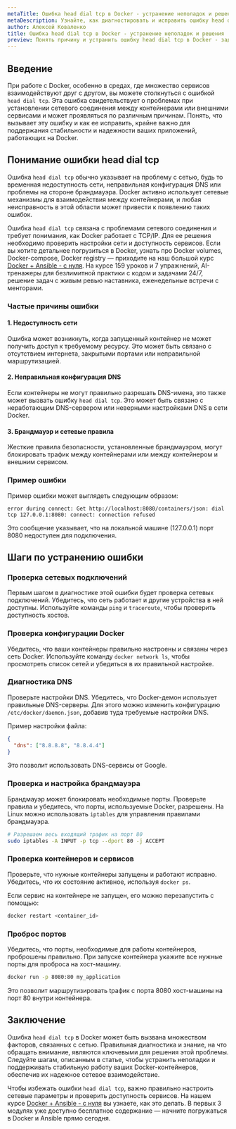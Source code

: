 ```yaml
---
metaTitle: Ошибка head dial tcp в Docker - устранение неполадок и решения
metaDescription: Узнайте, как диагностировать и исправить ошибку head dial tcp в Docker, чтобы обеспечить стабильную работу контейнеров и сетей
author: Алексей Коваленко
title: Ошибка head dial tcp в Docker - устранение неполадок и решения
preview: Понять причину и устранить ошибку head dial tcp в Docker - задача важная для обеспечения безотказной работы контейнеров. Исправьте ошибки сетевого взаимодействия быстро и эффективно.
---
```


## Введение

При работе с Docker, особенно в средах, где множество сервисов взаимодействуют друг с другом, вы можете столкнуться с ошибкой `head dial tcp`. Эта ошибка свидетельствует о проблемах при установлении сетевого соединения между контейнерами или внешними сервисами и может проявляться по различным причинам. Понять, что вызывает эту ошибку и как ее исправить, крайне важно для поддержания стабильности и надежности ваших приложений, работающих на Docker.

## Понимание ошибки head dial tcp

Ошибка `head dial tcp` обычно указывает на проблему с сетью, будь то временная недоступность сети, неправильная конфигурация DNS или проблемы на стороне брандмауэра. Docker активно использует сетевые механизмы для взаимодействия между контейнерами, и любая неисправность в этой области может привести к появлению таких ошибок.

Ошибка `head dial tcp` связана с проблемами сетевого соединения и требует понимания, как Docker работает с TCP/IP. Для ее решения необходимо проверить настройки сети и доступность сервисов. Если вы хотите детальнее погрузиться в Docker, узнать про Docker volumes, Docker-compose, Docker registry — приходите на наш большой курс [Docker + Ansible - с нуля](https://purpleschool.ru/course/docker). На курсе 159 уроков и 7 упражнений, AI-тренажеры для безлимитной практики с кодом и задачами 24/7, решение задач с живым ревью наставника, еженедельные встречи с менторами.

### Частые причины ошибки

#### 1. Недоступность сети

Ошибка может возникнуть, когда запущенный контейнер не может получить доступ к требуемому ресурсу. Это может быть связано с отсутствием интернета, закрытыми портами или неправильной маршрутизацией.

#### 2. Неправильная конфигурация DNS

Если контейнеры не могут правильно разрешать DNS-имена, это также может вызвать ошибку `head dial tcp`. Это может быть связано с неработающим DNS-сервером или неверными настройками DNS в сети Docker.

#### 3. Брандмауэр и сетевые правила

Жесткие правила безопасности, установленные брандмауэром, могут блокировать трафик между контейнерами или между контейнером и внешним сервисом.

### Пример ошибки

Пример ошибки может выглядеть следующим образом:

```
error during connect: Get http://localhost:8080/containers/json: dial tcp 127.0.0.1:8080: connect: connection refused
```

Это сообщение указывает, что на локальной машине (127.0.0.1) порт 8080 недоступен для подключения.

## Шаги по устранению ошибки

### Проверка сетевых подключений

Первым шагом в диагностике этой ошибки будет проверка сетевых подключений. Убедитесь, что сеть работает и другие устройства в ней доступны. Используйте команды `ping` и `traceroute`, чтобы проверить доступность хостов.

### Проверка конфигурации Docker

Убедитесь, что ваши контейнеры правильно настроены и связаны через сеть Docker. Используйте команду `docker network ls`, чтобы просмотреть список сетей и убедиться в их правильной настройке.

### Диагностика DNS

Проверьте настройки DNS. Убедитесь, что Docker-демон использует правильные DNS-серверы. Для этого можно изменить конфигурацию `/etc/docker/daemon.json`, добавив туда требуемые настройки DNS.

Пример настройки файла:

```json
{
  "dns": ["8.8.8.8", "8.8.4.4"]
}
```

Это позволит использовать DNS-сервисы от Google.

### Проверка и настройка брандмауэра

Брандмауэр может блокировать необходимые порты. Проверьте правила и убедитесь, что порты, используемые Docker, разрешены. На Linux можно использовать `iptables` для управления правилами брандмауэра.

```bash
# Разрешаем весь входящий трафик на порт 80
sudo iptables -A INPUT -p tcp --dport 80 -j ACCEPT
```

### Проверка контейнеров и сервисов

Проверьте, что нужные контейнеры запущены и работают исправно. Убедитесь, что их состояние активное, используя `docker ps`.

Если сервис на контейнере не запущен, его можно перезапустить с помощью:

```bash
docker restart <container_id>
```

### Проброс портов

Убедитесь, что порты, необходимые для работы контейнеров, проброшены правильно. При запуске контейнера укажите все нужные порты для проброса на хост-машину.

```bash
docker run -p 8080:80 my_application
```

Это позволит маршрутизировать tрафик с порта 8080 хост-машины на порт 80 внутри контейнера.

## Заключение

Ошибка `head dial tcp` в Docker может быть вызвана множеством факторов, связанных с сетью. Правильная диагностика и знание, на что обращать внимание, являются ключевыми для решения этой проблемы. Следуйте шагам, описанным в статье, чтобы устранить неполадки и поддерживать стабильную работу ваших Docker-контейнеров, обеспечив их надежное сетевое взаимодействие.

Чтобы избежать ошибки `head dial tcp`, важно правильно настроить сетевые параметры и проверить доступность сервисов. На нашем курсе [Docker + Ansible - с нуля](https://purpleschool.ru/course/docker) вы узнаете, как это делать. В первых 3 модулях уже доступно бесплатное содержание — начните погружаться в Docker и Ansible прямо сегодня.
